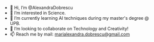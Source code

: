 - 👋 Hi, I’m @AlexandraDobrescu
- 👀 I’m interested in Science.
- 🌱 I’m currently learning AI techniques during my master's degree @ UPB.
- 💞️ I’m looking to collaborate on Technology and Creativity!
- 📫 Reach me by mail: marialexandra.dobrescu@gmail.com

<!---
AlexandraDobrescu/AlexandraDobrescu is a ✨ special ✨ repository because its `README.md` (this file) appears on your GitHub profile.
You can click the Preview link to take a look at your changes.
--->
